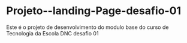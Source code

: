 # Projeto--landing-Page-desafio-01
Este é o projeto de desenvolvimento do modulo base do curso de Tecnologia da Escola DNC desafio 01
